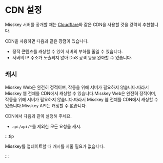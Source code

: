 # CDN 설정

Misskey 서버를 공개할 때는 [Cloudflare](https://www.cloudflare.com/)와 같은 CDN을 사용할 것을 강력히 추천합니다.

CDN을 사용하면 다음과 같은 장점이 있습니다.

- 정적 콘텐츠를 캐싱할 수 있어 서버의 부하를 줄일 수 있습니다.
- 서버의 IP 주소가 노출되지 않아 DoS 공격 등을 완화할 수 있습니다.

## 캐시

Misskey Web은 완전히 정적이며, 작동을 위해 서버가 필요하지 않습니다.따라서 Misskey 웹 전체를 CDN에서 캐싱할 수 있습니다.Misskey Web은 완전히 정적이며, 작동을 위해 서버가 필요하지 않습니다.따라서 Misskey 웹 전체를 CDN에서 캐싱할 수 있습니다.Misskey API는 캐싱할 수 없습니다.

CDN에서 다음과 같이 설정해 주세요.

- `api/api/*`를 제외한 모든 요청을 캐시.

:::tip

Misskey를 업데이트할 때 캐시를 지울 필요가 없습니다.

:::
